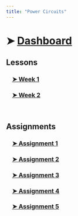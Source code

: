 ```yaml
---
title: "Power Circuits"
---
```


# ➤ [Dashboard]()

## <span class="highlight-fushia bold">Lessons</span>
### &emsp;[➤ Week 1](Power%20Circuits/Week%201.md)
### &emsp;[➤ Week 2](Power%20Circuits/Week%202.md)
<br>

## <span class="highlight-fushia bold">Assignments</span>
### &emsp;[➤ Assignment 1](Power%20Circuits/Assignment%201%20embed.md)
### &emsp;[➤ Assignment 2](Power%20Circuits/Assignment%202%20embed.md)
### &emsp;[➤ Assignment 3](Power%20Circuits/Assignment%203%20embed.md)
### &emsp;[➤ Assignment 4](Power%20Circuits/Assignment%204%20embed.md)
### &emsp;[➤ Assignment 5](Power%20Circuits/Assignment%205%20embed.md)